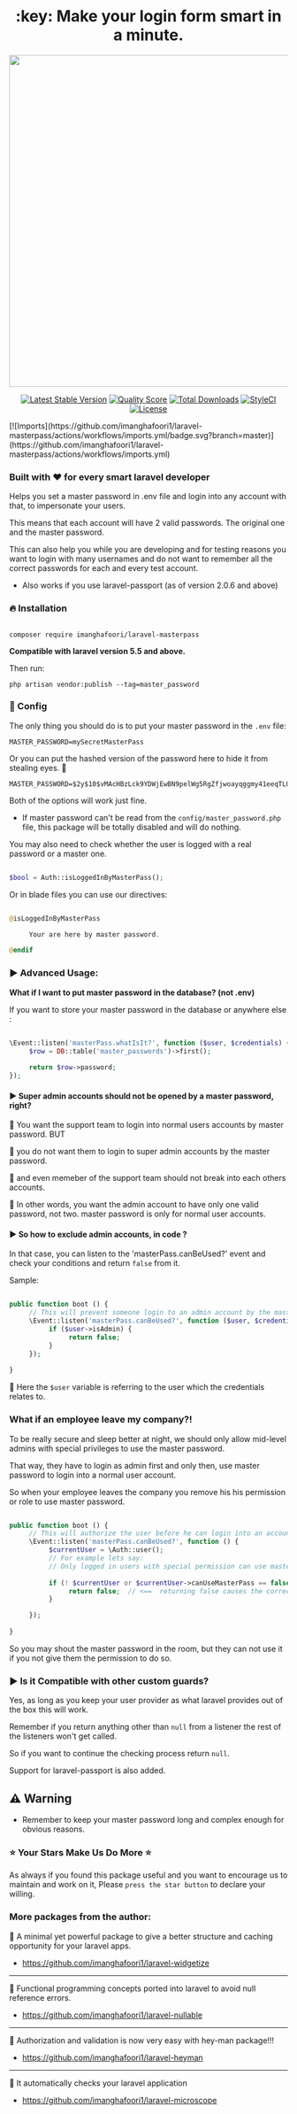 
<h1 align="center">
:key: Make your login form smart in a minute.
</h1>

<p align="center">
  <a target="_blank" rel="noopener noreferrer" href="https://user-images.githubusercontent.com/6961695/40175458-6e1cd190-59ed-11e8-92df-a281a5dc55b2.png"><img src="https://user-images.githubusercontent.com/6961695/40175458-6e1cd190-59ed-11e8-92df-a281a5dc55b2.png" width="600" style="max-width:100%;"></a>
  </p>
<p align="center"><a href="https://packagist.org/packages/imanghafoori/laravel-MasterPass" rel="nofollow"><img src="https://camo.githubusercontent.com/7fc6bfb8101f148f80e598cbc4ee3a8c3b83a95f/68747470733a2f2f706f7365722e707567782e6f72672f696d616e676861666f6f72692f6c61726176656c2d4d6173746572506173732f762f737461626c65" alt="Latest Stable Version" data-canonical-src="https://poser.pugx.org/imanghafoori/laravel-MasterPass/v/stable" style="max-width:100%;"></a>
<a href="https://scrutinizer-ci.com/g/imanghafoori1/laravel-MasterPass" rel="nofollow"><img src="https://camo.githubusercontent.com/76b819e5240893862a016d3abd4c5afc75f899e5/68747470733a2f2f696d672e736869656c64732e696f2f7363727574696e697a65722f672f696d616e676861666f6f7269312f6c61726176656c2d4d6173746572506173732e7376673f7374796c653d666c61742d737175617265" alt="Quality Score" data-canonical-src="https://img.shields.io/scrutinizer/g/imanghafoori1/laravel-MasterPass.svg?style=flat-square" style="max-width:100%;"></a>
<!--<a href="https://scrutinizer-ci.com/g/imanghafoori1/laravel-MasterPass/build-status/master" rel="nofollow"><img src="https://camo.githubusercontent.com/1d4cee425028e87f66fe74113bd938c19e872ebb/68747470733a2f2f7363727574696e697a65722d63692e636f6d2f672f696d616e676861666f6f7269312f6c61726176656c2d4d6173746572506173732f6261646765732f6275696c642e706e673f623d6d6173746572" alt="Build Status" data-canonical-src="https://scrutinizer-ci.com/g/imanghafoori1/laravel-MasterPass/badges/build.png?b=master" style="max-width:100%;"></a>-->
<a href="https://packagist.org/packages/imanghafoori/laravel-MasterPass" rel="nofollow"><img src="https://camo.githubusercontent.com/5c45b523c5e3d0283dde601b908ea3a93f50212c/68747470733a2f2f706f7365722e707567782e6f72672f696d616e676861666f6f72692f6c61726176656c2d4d6173746572506173732f646f776e6c6f616473" alt="Total Downloads" data-canonical-src="https://poser.pugx.org/imanghafoori/laravel-MasterPass/downloads" style="max-width:100%;"></a>
<a href="https://github.styleci.io/repos/133695108" rel="nofollow"><img src="https://camo.githubusercontent.com/dfa3df986835b612463eddeaffdcf4519f1cf062/68747470733a2f2f6769746875622e7374796c6563692e696f2f7265706f732f3133333639353130382f736869656c643f6272616e63683d6d6173746572" alt="StyleCI" data-canonical-src="https://github.styleci.io/repos/133695108/shield?branch=master" style="max-width:100%;"></a>
<a href="https://packagist.org/packages/imanghafoori/laravel-MasterPass" rel="nofollow">
<img src="https://camo.githubusercontent.com/c80bc97504e609e27ff81f3fa18c7c500104a7aa/68747470733a2f2f706f7365722e707567782e6f72672f696d616e676861666f6f72692f6c61726176656c2d616e79706173732f6c6963656e7365" alt="License" style="max-width:100%;"></a></p>
[![Imports](https://github.com/imanghafoori1/laravel-masterpass/actions/workflows/imports.yml/badge.svg?branch=master)](https://github.com/imanghafoori1/laravel-masterpass/actions/workflows/imports.yml)



### Built with :heart: for every smart laravel developer


Helps you set a master password in .env file and login into any account with that, to impersonate your users.

This means that each account will have 2 valid passwords. The original one and the master password.

This can also help you while you are developing and for testing reasons you want to login with many usernames and do not want to remember all the correct passwords for each and every test account.

- Also works if you use laravel-passport (as of version 2.0.6 and above)

### :fire: Installation 

```

composer require imanghafoori/laravel-masterpass

```

**Compatible with laravel version 5.5 and above.**



Then run:

```
php artisan vendor:publish --tag=master_password
```

### :wrench: Config

The only thing you should do is to put your master password in the `.env` file:

```
MASTER_PASSWORD=mySecretMasterPass
```

Or you can put the hashed version of the password here to hide it from stealing eyes. :eyes:

```
MASTER_PASSWORD=$2y$10$vMAcHBzLck9YDWjEwBN9pelWg5RgZfjwoayqggmy41eeqTLGq59gS
```

Both of the options will work just fine.

- If master password can't be read from the `config/master_password.php` file, this package will be totally disabled and will do nothing.


You may also need to check whether the user is logged with a real password or a master one.

```php

$bool = Auth::isLoggedInByMasterPass();

```
Or in blade files you can use our directives:

```php

@isLoggedInByMasterPass

     Your are here by master password.

@endif

```

### :arrow_forward: Advanced Usage:

**What if I want to put master password in the database? (not .env)**

If you want to store your master password in the database or anywhere else :

```php

\Event::listen('masterPass.whatIsIt?', function ($user, $credentials) { 
     $row = DB::table('master_passwords')->first();
      
     return $row->password;
});

```

#### :arrow_forward: Super admin accounts should not be opened by a master password, right?

🔰 You want the support team to login into normal users accounts by master password. BUT

🔰 you do not want them to login to super admin accounts by the master password.

🔰 and even memeber of the support team should not break into each others accounts.

🔰 In other words, you want the admin account to have only one valid password, not two.
master password is only for normal user accounts.

#### :arrow_forward: So how to exclude admin accounts, in code ?

In that case, you can listen to the 'masterPass.canBeUsed?' event and check your conditions and return `false` from it.

Sample:

```php

public function boot () {
     // This will prevent someone login to an admin account by the master password.
     \Event::listen('masterPass.canBeUsed?', function ($user, $credentials) {
          if ($user->isAdmin) {
               return false;
          }
     });
          
}

```
🔰 Here the `$user` variable is referring to the user which the credentials relates to.


### What if an employee leave my company?!

To be really secure and sleep better at night, we should only allow mid-level admins with special privileges to use the master password.

That way, they have to login as admin first and only then, use master password to login into a normal user account.

So when your employee leaves the company you remove his his permission or role to use master password.

```php

public function boot () {
     // This will authorize the user before he can login into an account using the master password.
     \Event::listen('masterPass.canBeUsed?', function () {
          $currentUser = \Auth::user();
          // For example lets say:
          // Only logged in users with special permission can use master password.
          
          if (! $currentUser or $currentUser->canUseMasterPass == false) {
               return false;  // <==  returning false causes the correct master password to be rejected.    
          }

     });
          
}

```

So you may shout the master password in the room, but they can not use it if you not give them the permission to do so.

### :arrow_forward: Is it Compatible with other custom guards?

Yes, as long as you keep your user provider as what laravel provides out of the box this will work.

Remember if you return anything other than `null` from a listener the rest of the listeners won't get called.

So if you want to continue the checking process return `null`.

Support for laravel-passport is also added.

## :warning: Warning

* Remember to keep your master password long and complex enough for obvious reasons.


### :star: Your Stars Make Us Do More :star:

As always if you found this package useful and you want to encourage us to maintain and work on it, Please `press the star button` to declare your willing.


### More packages from the author:

:gem: A minimal yet powerful package to give a better structure and caching opportunity for your laravel apps.

- https://github.com/imanghafoori1/laravel-widgetize

------------

:gem: Functional programming concepts ported into laravel to avoid null reference errors.

- https://github.com/imanghafoori1/laravel-nullable

------------

:gem: Authorization and validation is now very easy with hey-man package!!!

- https://github.com/imanghafoori1/laravel-heyman

----------------

:gem: It automatically checks your laravel application

- https://github.com/imanghafoori1/laravel-microscope


